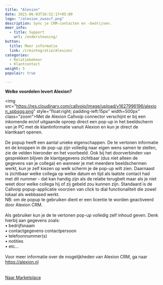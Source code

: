 ```yaml
---
title: "Alexion"
date: 2021-06-03T16:52:17+05:00
logo: "/alexion_zwxocf.png"
description: Sync je CRM-contacten en -bedrijven.
meer_info:
  - title: Support
    url: /ondersteuning/
button:
  title: Meer informatie
  link: /crmintegratie/Alexion/
categories:
  - Relatiebeheer
  - Klantcontact
weight: 5
populair: true

---
```


**Welke voordelen levert Alexion?**

<img src="https://res.cloudinary.com/callvoip/image/upload/v1627996196/alexion_spbsgg.png" style="float:right; padding-left:15px" width=500px" class="zoom">Met de Alexion Callvoip connector verschijnt er bij een inkomende en/of uitgaande oproep direct een pop-up in het beeldscherm van je PC met de klantinformatie vanuit Alexion en kun je direct de klantkaart openen.<br>
<br>
De popup  heeft een aantal unieke eigenschappen. De te vertonen informatie en de knoppen in de pop-up zijn volledig naar eigen wens samen te stellen, zie de velden hieronder en het voorbeeld. Ook bij het doorverbinden van gesprekken blijven de klantgegevens zichtbaar (dus niet alleen de gegevens van je collega) en wanneer je met meerdere beeldschermen werkt, kun je zelf kiezen op welk scherm je de pop-up wilt zien. Daarnaast is zichtbaar welke collega op welke datum en tijd als laatste contact had met dit nummer - dat kan handig zijn als de relatie terugbelt maar als je niet weet door welke collega hij of zij gebeld zou kunnen zijn. Standaard is de Callvoip popup-applicatie voorzien van click to dial functionaliteit die zowel lokaal als webbased werkt. <br>
NB: om de popup te gebruiken dient er een licentie te worden geactiveerd door Alexion CRM.<br>
<br>
Als gebruiker kun je de te vertonen pop-up volledig zelf inhoud geven. Denk hierbij aan gegevens zoals:<br>
&bull; bedrijfsnaam <br>
&bull; contactgegevens contactpersoon <br>
&bull; telefoonnummer(s) <br>
&bull; notities <br>
&bull; etc... <br>
<br>
Voor meer informatie over de mogelijkheden van Alexion CRM, ga naar https://alexion.nl<br>
<br><br><a href="/marketplace" class="button">Naar Marketplace</a>

